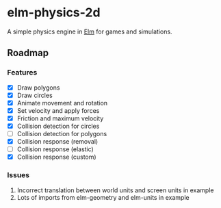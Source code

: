 # elm-physics-2d

A simple physics engine in [Elm](https://elm-lang.org) for games and simulations.

## Roadmap

### Features
- [x] Draw polygons
- [x] Draw circles
- [x] Animate movement and rotation
- [x] Set velocity and apply forces
- [x] Friction and maximum velocity
- [x] Collision detection for circles
- [ ] Collision detection for polygons
- [x] Collision response (removal)
- [ ] Collision response (elastic)
- [x] Collision response (custom)

### Issues
1. Incorrect translation between world units and screen units in example
1. Lots of imports from elm-geometry and elm-units in example